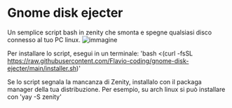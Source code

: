 # Gnome disk ejecter
Un semplice script bash in zenity che smonta e spegne qualsiasi disco connesso al tuo PC linux.
![immagine](https://github.com/user-attachments/assets/906400eb-3f43-403f-838c-47f317f2daec)

Per installare lo script, esegui in un terminale:
'bash <(curl -fsSL https://raw.githubusercontent.com/Flavio-coding/gnome-disk-ejecter/main/installer.sh)'

Se lo script segnala la mancanza di Zenity, installalo con il packaga manager della tua distribuzione.
Per esempio, su arch linux si può installare con 'yay -S zenity'
